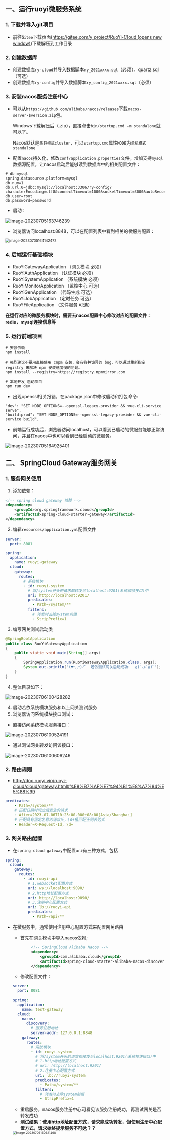## 一、运行ruoyi微服务系统

### 1. 下载并导入git项目

- 前往`Gitee`下载页面([https://gitee.com/y_project/RuoYi-Cloud (opens new window)](https://gitee.com/y_project/RuoYi-Cloud))下载解压到工作目录

### 2. 创建数据库

- 创建数据库`ry-cloud`并导入数据脚本`ry_2021xxxx.sql`（必须），quartz.sql（可选）
- 创建数据库`ry-config`并导入数据脚本`ry_config_2021xxxx.sql`（必须）

### 3. 安装nacos服务注册中心

- 可以从`https://github.com/alibaba/nacos/releases`下载`nacos-server-$version.zip`包。

  Windows下载解压后（.zip），直接点击`bin/startup.cmd -m standalone`就可以了。

  Nacos默认是`集群模式cluster`，可以`startup.cmd`属性`MODE`为`单机模式standalone`

- 配置`nacos`持久化，修改`conf/application.properties`文件，增加支持`mysql`数据源配置，让nacos启动后能够读到数据库中的相关配置文件：

```shell
# db mysql
spring.datasource.platform=mysql
db.num=1
db.url.0=jdbc:mysql://localhost:3306/ry-config?characterEncoding=utf8&connectTimeout=1000&socketTimeout=3000&autoReconnect=true&useUnicode=true&useSSL=false&serverTimezone=UTC
db.user=root
db.password=password
```

- 启动：

![image-20230705163746239](README.assets/image-20230705163746239.png)

- 浏览器访问localhost:8848，可以在配置列表中看到相关的微服务配置：

<img src="README.assets/image-20230705164142472.png" alt="image-20230705164142472" style="zoom:80%;" />

### 4. 后端运行基础模块

- RuoYiGatewayApplication （网关模块 必须）
- RuoYiAuthApplication （认证模块 必须）
- RuoYiSystemApplication （系统模块 必须）
- RuoYiMonitorApplication （监控中心 可选）
- RuoYiGenApplication （代码生成 可选）
- RuoYiJobApplication （定时任务 可选）
- RuoYFileApplication （文件服务 可选）

**在运行对应的微服务模块时，需要去nacos配置中心修改对应的配置文件：redis，mysql连接信息等**

### 5. 运行前端项目

```shell
# 安装依赖
npm install

# 强烈建议不要用直接使用 cnpm 安装，会有各种诡异的 bug，可以通过重新指定 registry 来解决 npm 安装速度慢的问题。
npm install --registry=https://registry.npmmirror.com

# 本地开发 启动项目
npm run dev
```

- 出现openssl相关报错，在package.json中修改启动和打包命令:

```shell
"dev": "SET NODE_OPTIONS=--openssl-legacy-provider && vue-cli-service serve",
"build:prod": "SET NODE_OPTIONS=--openssl-legacy-provider && vue-cli-service build",
```

- 前端运行成功后，浏览器访问localhost，可以看到已启动的微服务能够正常访问，并且在nacos中也可以看到已经启动的微服务。

![image-20230705164925401](README.assets/image-20230705164925401.png)

## 二、 SpringCloud Gateway服务网关

### 1. 服务网关使用

1. 添加依赖：

```xml
<!-- spring cloud gateway 依赖 -->
<dependency>
	<groupId>org.springframework.cloud</groupId>
	<artifactId>spring-cloud-starter-gateway</artifactId>
</dependency>
```

2. 编辑`resources/application.yml`配置文件

```yml
server:
  port: 8081

spring: 
  application:
    name: ruoyi-gateway
  cloud:
    gateway:
      routes:
        # 系统模块
        - id: ruoyi-system
          # 将/system开头的请求都转发至localhost:9201(系统模块接口)中
          uri: http://localhost:9201/  
          predicates:
            - Path=/system/**
          filters:
            # 转发时去除system前缀
            - StripPrefix=1
```

3. 编写网关测试启动类

```java
@SpringBootApplication
public class RuoYiGatewayApplication
{
    public static void main(String[] args)
    {
        SpringApplication.run(RuoYiGatewayApplication.class, args);
        System.out.println("(♥◠‿◠)ﾉﾞ  若依测试网关启动成功   ლ(´ڡ`ლ)ﾞ");
    }
}
```

4. 整体目录如下：

![image-20230706100428282](RuoYi-Cloud笔记.assets/image-20230706100428282.png)

4. 启动若依系统模块服务和以上网关测试服务
5. 浏览器访问系统模块接口测试：

- 直接访问系统模块服务接口：

![image-20230706100524191](RuoYi-Cloud笔记.assets/image-20230706100524191.png)

- 通过测试网关转发访问该接口：

![image-20230706100606246](RuoYi-Cloud笔记.assets/image-20230706100606246.png)

### 2. 路由规则

- http://doc.ruoyi.vip/ruoyi-cloud/cloud/gateway.html#%E8%B7%AF%E7%94%B1%E8%A7%84%E5%88%99

```yml
predicates:
    - Path=/system/**
    # 匹配日期时间之后发生的请求
    - After=2023-07-06T10:23:00.000+08:00[Asia/Shanghai]
    # 匹配具有指定名称的请求头，\d+值匹配正则表达式
    - Header=X-Request-Id, \d+
```

### 3. 网关路由配置

- 在`spring cloud gateway`中配置`uri`有三种方式，包括

```yml
spring:
  cloud:
    gateway:
      routes:
        - id: ruoyi-api
          # 1.websocket配置方式
          uri: ws://localhost:9090/
          # 2.http地址配置方式
          uri: http://localhost:9090/
          # 3.注册中心配置方式
          uri: lb://ruoyi-api
          predicates:
            - Path=/api/**
```

- 在微服务中，通常使用注册中心配置方式来配置网关路由

  - 首先在网关模块中导入nacos依赖;

  ```xml
          <!-- SpringCloud Alibaba Nacos -->
          <dependency>
              <groupId>com.alibaba.cloud</groupId>
              <artifactId>spring-cloud-starter-alibaba-nacos-discovery</artifactId>
          </dependency>
  ```

  - 修改配置文件：

  ```yml
  server:
    port: 8081
  
  spring:
    application:
      name: test-gateway
    cloud:
      nacos:
        discovery:
          # 服务注册地址
          server-addr: 127.0.0.1:8848
      gateway:
        routes:
          # 系统模块
          - id: ruoyi-system
            # 将/system开头的请求都转发至localhost:9201(系统模块接口)中
            # 1.http地址配置方式
            # uri: http://localhost:9201/
            # 2.注册中心配置方式
            uri: lb://ruoyi-system
            predicates:
              - Path=/system/**
            filters:
              # 转发时去除system前缀
              - StripPrefix=1
  ```

  - 重启服务，nacos服务注册中心可看见该服务注册成功，再测试网关是否转发成功
  - **测试结果：使用http地址配置方式，请求能成功转发，但使用注册中心配置方式，请求始终提示服务不可达？？**

  <img src="RuoYi-Cloud笔记.assets/image-20230706150621468.png" alt="image-20230706150621468" style="zoom:67%;" />

